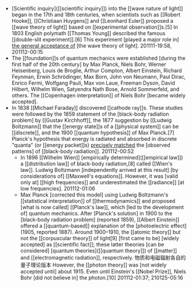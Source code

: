 - [Scientific inquiry]([[scientific inquiry]]) into the [[wave nature of light]] began in the 17th and 18th centuries, when scientists such as [[Robert Hooke]], [[Christiaan Huygens]] and [[Leonhard Euler]] proposed a [[wave theory of light]] based on [[experimental observation]]s.[5] In 1803 English polymath [[Thomas Young]] described the famous [[double-slit experiment]].[6] This experiment [played a major role in] [the general acceptance of]([[acceptance]]) [the wave theory of light]. 
201111-19:58, 201112-00:15
- The [[foundation]]s of quantum mechanics were established [during the first half of the 20th century] by Max Planck, Niels Bohr, Werner Heisenberg, Louis de Broglie, Arthur Compton, Albert Einstein, Richard Feynman, Erwin Schrödinger, Max Born, John von Neumann, Paul Dirac, Enrico Fermi, Wolfgang Pauli, Max von Laue, Freeman Dyson, David Hilbert, Wilhelm Wien, Satyendra Nath Bose, Arnold Sommerfeld, and others. The [[Copenhagen interpretation]] of Niels Bohr [became widely accepted].
- In 1838 [[Michael Faraday]] discovered [[cathode ray]]s. These studies were followed by the 1859 statement of the [black-body radiation problem] by [[Gustav Kirchhoff]], the 1877 suggestion by [[Ludwig Boltzmann]] that the [[energy state]]s of a [[physical system]] can be [[discrete]], and the 1900 [[quantum hypothesis]] of Max Planck.[7] Planck's hypothesis that energy is radiated and absorbed in discrete "quanta" (or [[energy packet]]s) [precisely matched]([[match]]) the [observed patterns] of [[black-body radiation]].
201112-00:52
    - In 1896 [[Wilhelm Wien]] [empirically determined]([[empirical law]]) a [[distribution law]] of black-body radiation,[8] called [[Wien's law]]. Ludwig Boltzmann [independently arrived at this result] [by considerations of] [[Maxwell's equations]]. However, it was [valid only at] [[high frequencies]] and underestimated the [[radiance]] [at low frequencies].
201112-01:06
    - Max Planck [corrected this model] using Ludwig Boltzmann's [[statistical interpretation]] of [[thermodynamics]] and proposed [what is now called] [[Planck's law]], which [led to the development of] quantum mechanics. After [Planck's solution] in 1900 to the [black-body radiation problem] (reported 1859), [[Albert Einstein]] offered a [[quantum-based]] explanation of the [photoelectric effect] (1905, reported 1887). Around 1900–1910, the [[atomic theory]] but not the [[corpuscular theory]] of light[9] [first came to be] [widely accepted] as [[scientific fact]]; these latter theories [can be considered] [quantum theories]([[quantum theory]]) of [[matter]] and [[electromagnetic radiation]], respectively. 物质和电磁辐射各自的量子理论版本 However, the [[photon theory]] was [not widely accepted until] about 1915. Even until Einstein's [[Nobel Prize]], Niels Bohr [did not believe in] the photon.[10]
201112-01:37; 210125-05:16
